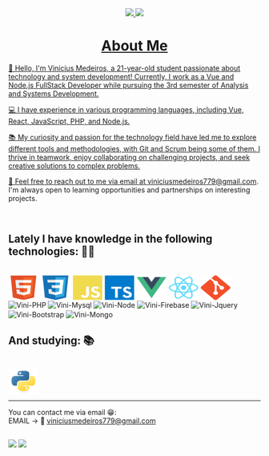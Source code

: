 

<div align="center">
  <a href="https://github.com/vinimedeirosdev">
  <img height="180em" src="https://github-readme-stats.vercel.app/api?username=vinimedeirosdev&show_icons=true&theme=radical&include_all_commits=true&count_private=true"/>
  <img height="180em" src="https://github-readme-stats.vercel.app/api/top-langs/?username=vinimedeirosdev&layout=compact&langs_count=7&theme=radical"/>
</div>
  
 <div align="center">
   <h1>About Me</h1>
 </div>
  
👋 Hello, I'm Vinicius Medeiros, a 21-year-old student passionate about technology and system development! Currently, I work as a Vue and Node.js FullStack Developer while pursuing the 3rd semester of Analysis and Systems Development.

💻 I have experience in various programming languages, including Vue, React, JavaScript, PHP, and Node.js.

📚 My curiosity and passion for the technology field have led me to explore different tools and methodologies, with Git and Scrum being some of them. I thrive in teamwork, enjoy collaborating on challenging projects, and seek creative solutions to complex problems.

📧 Feel free to reach out to me via email at viniciusmedeiros779@gmail.com. I'm always open to learning opportunities and partnerships on interesting projects.

<br>

## Lately I have knowledge in the following technologies: 👩‍💻 

<div style="display: inline_block"><br>
  <img align="center" alt="Vini-HTML" height="50" width="60" src="https://raw.githubusercontent.com/devicons/devicon/master/icons/html5/html5-original.svg">
  <img align="center" alt="Vini-CSS" height="50" width="60" src="https://raw.githubusercontent.com/devicons/devicon/master/icons/css3/css3-original.svg">
  <img align="center" alt="Vini-Js" height="50" width="60" src="https://raw.githubusercontent.com/devicons/devicon/master/icons/javascript/javascript-plain.svg">
  <img align="center" alt="Vini-Ts" height="50" width="60" src="https://raw.githubusercontent.com/devicons/devicon/master/icons/typescript/typescript-original.svg">
  <img align="center" alt="Vini-Vue" height="50" width="60" src="https://raw.githubusercontent.com/devicons/devicon/master/icons/vuejs/vuejs-original.svg">
  <img align="center" alt="Vini-React" height="50" width="60" src="https://raw.githubusercontent.com/devicons/devicon/master/icons/react/react-original.svg">
  <img align="center" alt="Vini-Git" height="50" width="60" src="https://raw.githubusercontent.com/devicons/devicon/master/icons/git/git-original.svg">
  <img align="center" alt="Vini-PHP" height="50" width="60" src="https://cdn.jsdelivr.net/gh/devicons/devicon/icons/php/php-original.svg" />
  <img align="center" alt="Vini-Mysql" height="50" width="60" src="https://cdn.jsdelivr.net/gh/devicons/devicon/icons/mysql/mysql-original.svg" />
  <img align="center" alt="Vini-Node" height="50" width="60" src="https://cdn.jsdelivr.net/gh/devicons/devicon/icons/nodejs/nodejs-original.svg" />
  <img align="center" alt="Vini-Firebase" height="50" width="60" src="https://cdn.jsdelivr.net/gh/devicons/devicon/icons/firebase/firebase-plain-wordmark.svg" />
  <img align="center" alt="Vini-Jquery" height="50" width="60" src="https://cdn.jsdelivr.net/gh/devicons/devicon/icons/jquery/jquery-plain-wordmark.svg" />
  <img align="center" alt="Vini-Bootstrap" height="50" width="60" src="https://cdn.jsdelivr.net/gh/devicons/devicon/icons/bootstrap/bootstrap-original-wordmark.svg" />
  <img align="center" alt="Vini-Mongo" height="50" width="60" src="https://cdn.jsdelivr.net/gh/devicons/devicon/icons/mongodb/mongodb-plain-wordmark.svg" /> 
<br>

## And studying: 📚

<div style="display: inline_block"><br>
<img align="center" alt="Vini-Python" height="50" width="60" src="https://raw.githubusercontent.com/devicons/devicon/master/icons/python/python-original.svg">
  
<hr>
  
You can contact me via email 😁:
<br>
EMAIL -> 📩 viniciusmedeiros779@gmail.com
  
  ##
 
<div> 
  <a href = "mailto:viniciusmedeiros779@gmail.com"><img src="https://img.shields.io/badge/-Gmail-%23333?style=for-the-badge&logo=gmail&logoColor=red" target="_blank"></a>
  <a href="https://www.linkedin.com/in/viniciusmedeiros19/" target="_blank"><img src="https://img.shields.io/badge/-LinkedIn-%230077B5?style=for-the-badge&logo=linkedin&logoColor=white" target="_blank"></a> 

</div>
